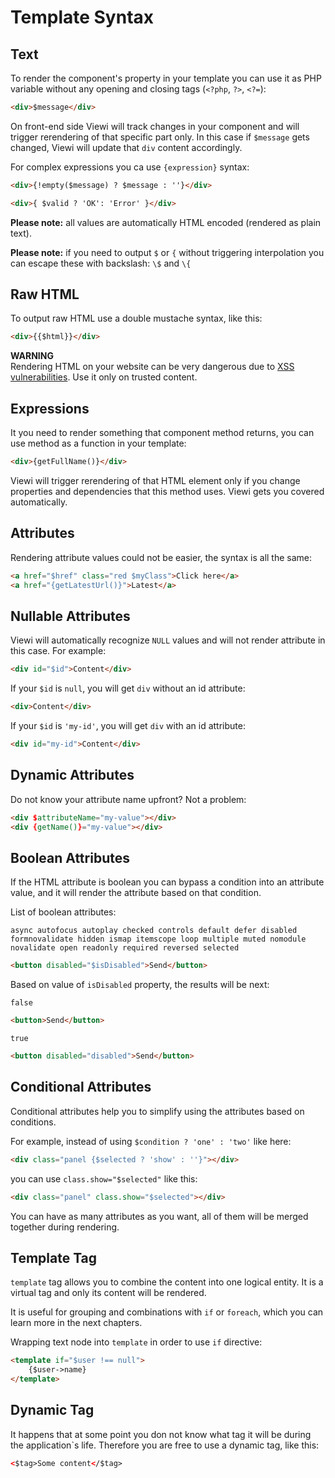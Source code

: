# Template Syntax

## Text

To render the component's property in your template you can use it as PHP variable without any opening and closing tags (`<?php`, `?>`, `<?=`):

```html
<div>$message</div>
```

On front-end side Viewi will track changes in your component and will trigger rerendering of that specific part only. In this case if `$message` gets changed, Viewi will update that `div` content accordingly.

For complex expressions you ca use `{expression}` syntax:

```html
<div>{!empty($message) ? $message : ''}</div>
```

```html
<div>{ $valid ? 'OK': 'Error' }</div>
```

**Please note:** all values are automatically HTML encoded (rendered as plain text).

**Please note:** if you need to output `$` or `{` without triggering interpolation you can escape these with backslash: `\$` and `\{`

## Raw HTML

To output raw HTML use a double mustache syntax, like this:

```html
<div>{{$html}}</div>
```

**WARNING**  
Rendering HTML on your website can be very dangerous due to <a target="_blank" href="https://en.wikipedia.org/wiki/Cross-site_scripting" rel="noopener noreferrer">XSS vulnerabilities</a>. Use it only on trusted content.

## Expressions

It you need to render something that component method returns, you can use method as a function in your template:

```html
<div>{getFullName()}</div>
```

Viewi will trigger rerendering of that HTML element only if you change properties and dependencies that this method uses. Viewi gets you covered automatically.

## Attributes

Rendering attribute values could not be easier, the syntax is all the same:

```html
<a href="$href" class="red $myClass">Click here</a>
<a href="{getLatestUrl()}">Latest</a>
```

## Nullable Attributes

Viewi will automatically recognize `NULL` values and will not render attribute in this case. For example:

```html
<div id="$id">Content</div>
```

If your `$id` is `null`, you will get `div` without an id attribute:

```html
<div>Content</div>
```

If your `$id` is `'my-id'`, you will get `div` with an id attribute:

```html
<div id="my-id">Content</div>
```

## Dynamic Attributes

Do not know your attribute name upfront? Not a problem:

```html
<div $attributeName="my-value"></div>
<div {getName()}="my-value"></div>
```

## Boolean Attributes

If the HTML attribute is boolean you can bypass a condition into an attribute value, and it will render the attribute based on that condition. 

List of boolean attributes: 

```
async autofocus autoplay checked controls default defer disabled formnovalidate hidden ismap itemscope loop multiple muted nomodule novalidate open readonly required reversed selected
```

```html
<button disabled="$isDisabled">Send</button>
```

Based on value of `isDisabled` property, the results will be next:

`false`

```html
<button>Send</button>
```

`true`

```html
<button disabled="disabled">Send</button>
```

## Conditional Attributes

Conditional attributes help you to simplify using the attributes based on conditions. 

For example, instead of using `$condition ? 'one' : 'two'` like here:

```html
<div class="panel {$selected ? 'show' : ''}"></div>
```

you can use `class.show="$selected"` like this:

```html
<div class="panel" class.show="$selected"></div>
```

You can have as many attributes as you want, all of them will be merged together during rendering.

## Template Tag

`template` tag allows you to combine the content into one logical entity. It is a virtual tag and only its content will be rendered.

It is useful for grouping and combinations with `if` or `foreach`, which you can learn more in the next chapters.

Wrapping text node into `template` in order to use `if` directive:

```html
<template if="$user !== null">
    {$user->name}
</template>
```

## Dynamic Tag

It happens that at some point you don not know what tag it will be during the application`s life. Therefore you are free to use a dynamic tag, like this:

```html
<$tag>Some content</$tag>
```